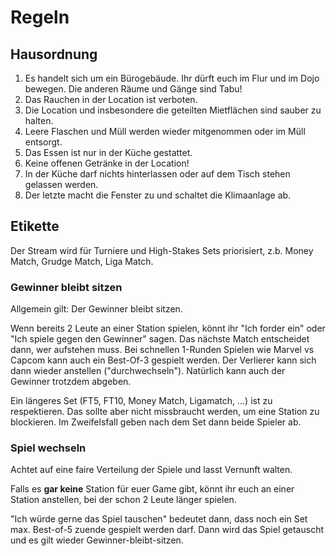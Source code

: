 # Regeln

## Hausordnung

1. Es handelt sich um ein Bürogebäude. Ihr dürft euch im Flur und im Dojo bewegen. Die anderen Räume und Gänge sind Tabu!
1. Das Rauchen in der Location ist verboten.
1. Die Location und insbesondere die geteilten Mietflächen sind sauber zu halten.
1. Leere Flaschen und Müll werden wieder mitgenommen oder im Müll entsorgt.
1. Das Essen ist nur in der Küche gestattet.
1. Keine offenen Getränke in der Location!
1. In der Küche darf nichts hinterlassen oder auf dem Tisch stehen gelassen werden.
1. Der letzte macht die Fenster zu und schaltet die Klimaanlage ab.

## Etikette

Der Stream wird für Turniere und High-Stakes Sets priorisiert, z.b. Money Match, Grudge Match, Liga Match.

### Gewinner bleibt sitzen

Allgemein gilt: Der Gewinner bleibt sitzen.

Wenn bereits 2 Leute an einer Station spielen, könnt ihr "Ich forder ein" oder "Ich spiele gegen den Gewinner" sagen.
Das nächste Match entscheidet dann, wer aufstehen muss. Bei schnellen 1-Runden Spielen wie Marvel vs Capcom kann auch ein Best-Of-3 gespielt werden.
Der Verlierer kann sich dann wieder anstellen ("durchwechseln"). Natürlich kann auch der Gewinner trotzdem abgeben.

Ein längeres Set (FT5, FT10, Money Match, Ligamatch, ...) ist zu respektieren. Das sollte aber nicht missbraucht werden, um eine Station zu blockieren. Im Zweifelsfall geben nach dem Set dann beide Spieler ab.

### Spiel wechseln

Achtet auf eine faire Verteilung der Spiele und lasst Vernunft walten.

Falls es **gar keine** Station für euer Game gibt, könnt ihr euch an einer Station anstellen, bei der schon 2 Leute länger spielen.

"Ich würde gerne das Spiel tauschen" bedeutet dann, dass noch ein Set max. Best-of-5 zuende gespielt werden darf. Dann wird das Spiel getauscht und es gilt wieder Gewinner-bleibt-sitzen.

